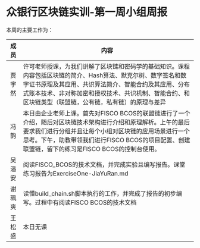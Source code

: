 # 众银行区块链实训-第一周小组周报
本周的主要工作为：

成员|内容
:----:|---
贾宇然|许可老师授课，为我们讲解了区块链和密码学的基础知识。课程内容包括区块链的简介、Hash算法、默克尔树、数字签名和数字证书原理及其应用、共识算法简介、智能合约及其应用、分布式账本技术、非对称加密和授权技术、共识机制、智能合约、和区块链类型（联盟链，公有链，私有链）的原理与差异
冯韵|本日由企业老师上课。首先对FISCO BCOS的联盟链进行了一个介绍，随后对区块链技术架构进行介绍和原理解析。上午的最后要求我们进行分组并且让每个小组对区块链的应用场景进行一个思考。下午，助教带领我们进行FISCO BCOS的项目配置、创建联盟链，留下的练习是FISCO BCOS的控制台使用。
吴潘安|阅读FISCO_BCOS的技术文档，并完成实验且编写报告。课堂练习报告为ExerciseOne-JiaYuRan.md
谢珮爽|读懂build_chain.sh脚本执行的工作，并完成了报告的初步编写。过程中有阅读FISCO BCOS的技术文档
王松盛|本日无课